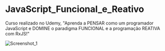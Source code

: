 # JavaScript_Funcional_e_Reativo
 Curso realizado no Udemy, "Aprenda a PENSAR como um programador JavaScript e DOMINE o paradigma FUNCIONAL e a programação REATIVA com RxJS!"
 

![Screenshot_1](https://user-images.githubusercontent.com/101671694/171413922-9aab2a38-ba51-4741-8e62-48f8ee46af73.png)

